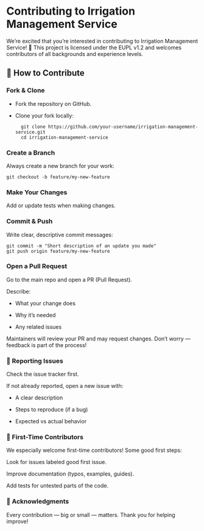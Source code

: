 # Contributing to Irrigation Management Service

We’re excited that you’re interested in contributing to Irrigation Management Service! 🎉
This project is licensed under the EUPL v1.2 and welcomes contributors of all backgrounds and experience levels.

## 🚀 How to Contribute

### Fork & Clone

- Fork the repository on GitHub.

- Clone your fork locally:

        git clone https://github.com/your-username/irrigation-management-service.git
        cd irrigation-management-service

### Create a Branch

Always create a new branch for your work:

    git checkout -b feature/my-new-feature

### Make Your Changes

Add or update tests when making changes.

### Commit & Push

Write clear, descriptive commit messages:

    git commit -m "Short description of an update you made"
    git push origin feature/my-new-feature

### Open a Pull Request

Go to the main repo and open a PR (Pull Request).

Describe:

- What your change does

- Why it’s needed

- Any related issues

Maintainers will review your PR and may request changes. Don’t worry — feedback is part of the process!


### 📝 Reporting Issues

Check the issue tracker first.

If not already reported, open a new issue with:

-  A clear description

-  Steps to reproduce (if a bug)

-  Expected vs actual behavior

### 🌱 First-Time Contributors

We especially welcome first-time contributors! Some good first steps:

Look for issues labeled good first issue.

Improve documentation (typos, examples, guides).

Add tests for untested parts of the code.

### 🙏 Acknowledgments

Every contribution — big or small — matters. Thank you for helping improve!
